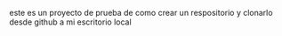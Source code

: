 este es un proyecto de prueba de como crear un respositorio y clonarlo desde github a mi escritorio local
